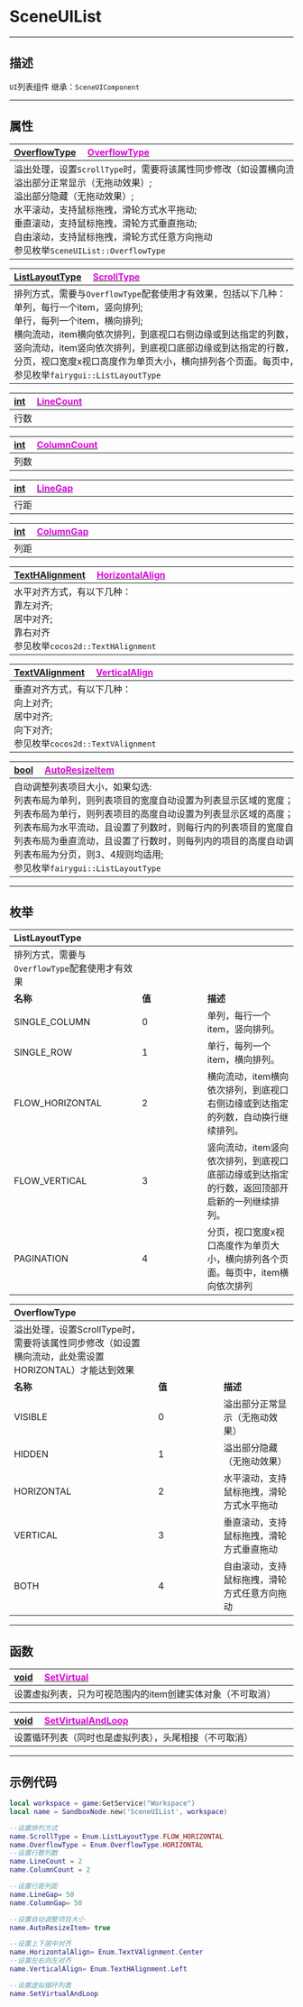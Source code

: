 # SceneUIList
------------------------------------------------------------------------------------------
## 描述

`UI`列表组件
继承：`SceneUIComponent` 

------------------------------------------------------------------------------------------
## 属性

|<div style="width:1125px">[OverflowType]() &emsp;[<font color="dd00dd">OverflowType</font>]()</div>|
|:---|
|溢出处理，设置`ScrollType`时，需要将该属性同步修改（如设置横向流动，此处需设置`HORIZONTAL`）才能达到效果，包括以下几种：<br>溢出部分正常显示（无拖动效果）;<br>溢出部分隐藏（无拖动效果）;<br>水平滚动，支持鼠标拖拽，滑轮方式水平拖动;<br>垂直滚动，支持鼠标拖拽，滑轮方式垂直拖动;<br>自由滚动，支持鼠标拖拽，滑轮方式任意方向拖动<br>参见枚举`SceneUIList::OverflowType`|

|<div style="width:1125px">[ListLayoutType]() &emsp;[<font color="dd00dd">ScrollType</font>]()</div>|
|:---|
|排列方式，需要与`OverflowType`配套使用才有效果，包括以下几种：<br>单列，每行一个item，竖向排列;<br>单行，每列一个item，横向排列;<br>横向流动，item横向依次排列，到底视口右侧边缘或到达指定的列数，自动换行继续排列;<br>竖向流动，item竖向依次排列，到底视口底部边缘或到达指定的行数，返回顶部开启新的一列继续排列;<br>分页，视口宽度x视口高度作为单页大小，横向排列各个页面。每页中，item横向依次排列<br>参见枚举`fairygui::ListLayoutType`|

|<div style="width:1125px">[int]() &emsp;[<font color="dd00dd">LineCount</font>]()</div>|
|:---|
|行数|

|<div style="width:1125px">[int]() &emsp;[<font color="dd00dd">ColumnCount</font>]()</div>|
|:---|
|列数|

|<div style="width:1125px">[int]() &emsp;[<font color="dd00dd">LineGap</font>]()</div>|
|:---|
|行距|

|<div style="width:1125px">[int]() &emsp;[<font color="dd00dd">ColumnGap</font>]()</div>|
|:---|
|列距|

|<div style="width:1125px">[TextHAlignment]() &emsp;[<font color="dd00dd">HorizontalAlign</font>]()</div>|
|:---|
|水平对齐方式，有以下几种：<br>靠左对齐;<br>居中对齐;<br>靠右对齐<br>参见枚举`cocos2d::TextHAlignment`|

|<div style="width:1125px">[TextVAlignment]() &emsp;[<font color="dd00dd">VerticalAlign</font>]()</div>|
|:---|
|垂直对齐方式，有以下几种：<br>向上对齐;<br>居中对齐;<br>向下对齐;<br>参见枚举`cocos2d::TextVAlignment`|


|<div style="width:1125px">[bool]() &emsp;[<font color="dd00dd">AutoResizeItem</font>]()</div>|
|:---|
|自动调整列表项目大小，如果勾选:<br>列表布局为单列，则列表项目的宽度自动设置为列表显示区域的宽度；<br>列表布局为单行，则列表项目的高度自动设置为列表显示区域的高度；<br>列表布局为水平流动，且设置了列数时，则每行内的列表项目的宽度自动调整使行宽与列表显示区域的宽度相等；<br>列表布局为垂直流动，且设置了行数时，则每列内的项目的高度自动调整使行高与列表显示区域的高度相等；<br>列表布局为分页，则3、4规则均适用;<br>参见枚举`fairygui::ListLayoutType`|


------------------------------------------------------------------------------------------
## 枚举

|<div style="width:200px">ListLayoutType</div>|<div style="width:100px"></div>|<div style="width:100px"></div>|
|:---   |:---|:---|
|排列方式，需要与`OverflowType`配套使用才有效果|
|**名称**   |**值**  |**描述**|
|SINGLE_COLUMN   |0   |单列，每行一个item，竖向排列。|
|SINGLE_ROW|1   |单行，每列一个item，横向排列。|
|FLOW_HORIZONTAL  |2   |横向流动，item横向依次排列，到底视口右侧边缘或到达指定的列数，自动换行继续排列。|
|FLOW_VERTICAL  |3   |竖向流动，item竖向依次排列，到底视口底部边缘或到达指定的行数，返回顶部开启新的一列继续排列。|
|PAGINATION  |4   |分页，视口宽度x视口高度作为单页大小，横向排列各个页面。每页中，item横向依次排列|


|<div style="width:200px">OverflowType</div>|<div style="width:100px"></div>|<div style="width:100px"></div>|
|:---   |:---|:---|
|溢出处理，设置ScrollType时，需要将该属性同步修改（如设置横向流动，此处需设置HORIZONTAL）才能达到效果|
|**名称**   |**值**  |**描述**|
|VISIBLE   |0   |溢出部分正常显示（无拖动效果）|
|HIDDEN|1   |溢出部分隐藏（无拖动效果）|
|HORIZONTAL  |2   |水平滚动，支持鼠标拖拽，滑轮方式水平拖动|
|VERTICAL  |3   |垂直滚动，支持鼠标拖拽，滑轮方式垂直拖动
|BOTH  |4   |自由滚动，支持鼠标拖拽，滑轮方式任意方向拖动|


------------------------------------------------------------------------------------------
## 函数

|<div style="width:1125px">[void]() &emsp;[<font color="dd00dd">SetVirtual</font>]()</div>|
|:---|
|设置虚拟列表，只为可视范围内的item创建实体对象（不可取消）|

|<div style="width:1125px">[void]() &emsp;[<font color="dd00dd">SetVirtualAndLoop</font>]()</div>|
|:---|
|设置循环列表（同时也是虚拟列表），头尾相接（不可取消）|

------------------------------------------------------------------------------------------
## 示例代码

```lua
local workspace = game:GetService("Workspace")
local name = SandboxNode.new('SceneUIList', workspace)

--设置排列方式
name.ScrollType = Enum.ListLayoutType.FLOW_HORIZONTAL
name.OverflowType = Enum.OverflowType.HORIZONTAL 
--设置行数列数
name.LineCount = 2
name.ColumnCount = 2

--设置行距列距
name.LineGap= 50
name.ColumnGap= 50

--设置自动调整项目大小
name.AutoResizeItem= true

--设置上下居中对齐
name.HorizontalAlign= Enum.TextVAlignment.Center
--设置左右向左对齐
name.VerticalAlign= Enum.TextHAlignment.Left

--设置虚拟循环列表
name.SetVirtualAndLoop
```